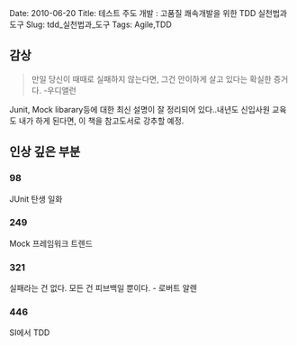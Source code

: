 Date: 2010-06-20
Title: 테스트 주도 개발 : 고품질 쾌속개발을 위한 TDD 실천법과 도구
Slug: tdd_실천법과_도구
Tags: Agile,TDD

## 감상
> 만일 당신이 때때로 실패하지 않는다면, 그건 안이하게 살고 있다는 확실한 증거다. -우디앨런

Junit, Mock libarary등에 대한 최신 설명이 잘 정리되어 있다..내년도 신입사원 교육도 내가 하게 된다면, 이 책을 참고도서로 강추할 예정.


## 인상 깊은 부분
### 98
JUnit 탄생 일화

### 249
Mock 프레임워크 트렌드

### 321
실패라는 건 없다. 모든 건 피브백일 뿐이다. - 로버트 알렌

### 446
SI에서 TDD

